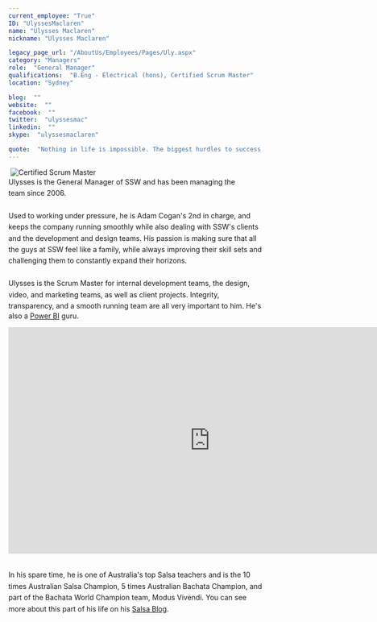 ```yaml
---
current_employee: "True"
ID: "UlyssesMaclaren"
name: "Ulysses Maclaren"
nickname: "Ulysses Maclaren"

legacy_page_url: "/AboutUs/Employees/Pages/Uly.aspx"
category: "Managers"
role:  "General Manager"
qualifications:  "B.Eng - Electrical (hons), Certified Scrum Master"
location: "Sydney"

blog:  ""
website:  ""
facebook:  ""
twitter:  "ulyssesmac"
linkedin:  ""
skype:  "ulyssesmaclaren"

quote:  "Nothing in life is impossible. The biggest hurdles to success in life are inaction and fear of failure."
---
```


​​​​​​ ![Certified Scrum Master](/Images/Bio/ScrumMasterCertification.jpg)   
 <span style="line-height:1.6;">Ulysses is the General Manager of SSW and has been managing the team since 2006.   
</span><span style="line-height:1.6;">  
Used to working under pressure, he is Adam Cogan's 2nd in charge, and keeps the company running smoothly while also dealing with SSW's clients and the development and design teams. </span><span style="line-height:1.6;">His passion is making sure that all the guys at SSW feel like a family, while always improving their skill sets and challenging them to constantly expand their horizons.  
</span><span style="line-height:1.6;">  
Ulysses is the Scrum Master for internal development teams, the design, video, and marketing teams, as well as client projects. Integrity, transparency, and a smoo</span>th running team are all very important to him. He's also a [Power BI](http://adamcogan.com/2016/10/13/power-bi-no-more-guessing/) guru. 
<div class="ms-rtestate-read ms-rte-embedcode ms-rte-embedil ms-rtestate-notify s4-wpActive">
   <iframe width="800" height="450" src="https://www.youtube.com/embed/Y4tvF0DWEec" frameborder="0"></iframe> </div>

 <span style="line-height:1.6;">  
</span>

 <span style="line-height:1.6;">​In his spare time, he is one of Australia's top Salsa teachers and is the 10​ times Australian Salsa Champion, 5 times Australian Bachata Champion, and part of the Bachata World Champion team, Modus Vivendi. You can see more about this part of his life on his </span>[Salsa Blog](http://salsaulysses.wordpress.com/)<span style="line-height:1.6;">.</span>